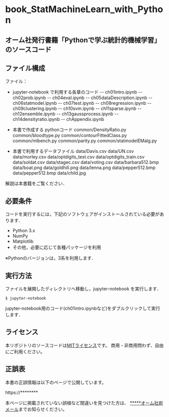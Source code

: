 # book_StatMachineLearn_with_Python
## オーム社発行書籍「Pythonで学ぶ統計的機械学習」のソースコード


## ファイル構成

ファイル：
- jupyter-notebook で利用する各章のコード
-- ch01intro.ipynb
-- ch02prob.ipynb
-- ch04eval.ipynb
-- ch05dataDescription.ipynb
-- ch06statmodel.ipynb
-- ch07test.ipynb
-- ch08regression.ipynb
-- ch09clustering.ipynb
-- ch10svm.ipynb
-- ch11sparse.ipynb
-- ch12ensemble.ipynb
-- ch13gaussprocess.ipynb
-- ch14densityratio.ipynb
-- chAppendix.ipynb


- 本書で作成する pythonコード
common/DensityRatio.py
common/bloodtype.py
common/contourFittedClass.py
common/mlbench.py
common/parity.py
common/statmodelEMalg.py


- 本書で利用するデータファイル
data/Davis.csv
data/UN.csv
data/morley.csv
data/optdigits_test.csv
data/optdigits_train.csv
data/soldat.csv
data/stagec.csv
data/voting.csv
data/barbara512.bmp
data/boat.png
data/goldhill.png
data/lenna.png
data/pepper512.bmp
data/pepper512.bmp
data/child.jpg

解説は本書籍をご覧ください．


## 必要条件
コードを実行するには，下記のソフトウェアがインストールされている必要があります．

* Python 3.x
* NumPy
* Matplotlib
* その他，必要に応じて各種パッケージを利用

※Pythonのバージョンは，3系を利用します．


## 実行方法

ファイルを展開したディレクトリへ移動し，jupyter-notebook を実行します．

```
$ jupyter-notebook
```

jupyter-notebook用のコード(ch01intro.ipynbなど)をダブルクリックして実行します．


## ライセンス

本リポジトリのソースコードは[MITライセンス](http://www.opensource.org/licenses/MIT)です。
商用・非商用問わず、自由にご利用ください。


## 正誤表

本書の正誤情報は以下のページで公開しています。

https://********

本ページに掲載されていない誤植など間違いを見つけた方は、
[*****オーム社宛メール](<mailto:オーム社宛メール>)までお知らせください。
